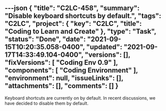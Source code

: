 ---json
{
  "title": "C2LC-458",
  "summary": "Disable keyboard shortcuts by default.",
  "tags": "C2LC",
  "project": {
    "key": "C2LC",
    "title": "Coding to Learn and Create"
  },
  "type": "Task",
  "status": "Done",
  "date": "2021-09-15T10:20:35.058-0400",
  "updated": "2021-09-17T14:33:49.104-0400",
  "versions": [],
  "fixVersions": [
    "Coding Env 0.9"
  ],
  "components": [
    "Coding Environment"
  ],
  "environment": null,
  "issueLinks": [],
  "attachments": [],
  "comments": []
}
---
Keyboard shortcuts are currently on by default.  In recent discussions, we have decided to disable them by default.

        
